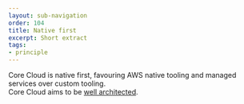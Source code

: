 ```yaml
---
layout: sub-navigation
order: 104
title: Native first
excerpt: Short extract
tags:
- principle
---
```

Core Cloud is native first, favouring AWS native tooling and managed services over custom tooling.\
Core Cloud aims to be [well architected](https://aws.amazon.com/architecture/well-architected).